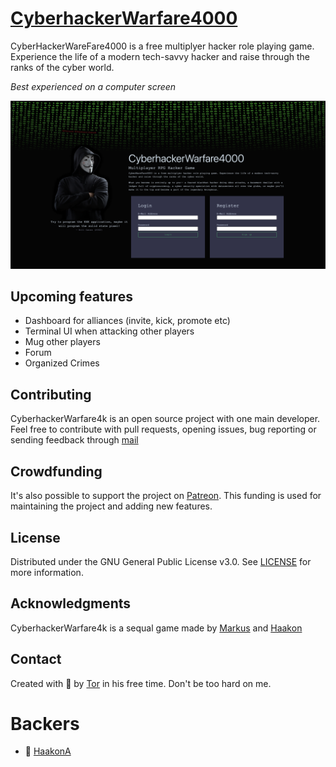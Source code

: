 
# [CyberhackerWarfare4000](https://chw4k.herokuapp.com/)

CyberHackerWareFare4000 is a free multiplyer hacker role playing game.
Experience the life of a modern tech-savvy hacker and raise through
the ranks of the cyber world.

_Best experienced on a computer screen_

<img src="./chw4kscreenshot.png" width="800" height="auto">

## Upcoming features

- Dashboard for alliances (invite, kick, promote etc)
- Terminal UI when attacking other players
- Mug other players
- Forum
- Organized Crimes

## Contributing

CyberhackerWarfare4k is an open source project with one main developer. 
Feel free to contribute with pull requests, opening issues, bug reporting or sending 
feedback through [mail](tormod.flesjo@gmail.com)

## Crowdfunding

It's also possible to support the project on [Patreon](https://www.patreon.com/cyberhackerwarfare4000).
This funding is used for maintaining the project and adding new features.

## License

Distributed under the GNU General Public License v3.0. See [LICENSE](./LICENSE) for more information.

## Acknowledgments

CyberhackerWarfare4k is a sequal game made by
[Markus](https://github.com/fenrew)  and [Haakon](https://www.linkedin.com/in/haakon-foyen/)
## Contact

Created with 💙 by [Tor](https://github.com/Ojself) in his free time. Don't be too hard on me.

# Backers

- 🥉 [HaakonA](https://github.com/HaakonA)
